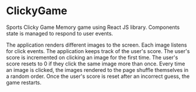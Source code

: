 # ClickyGame
Sports Clicky Game
Memory game using React JS library. Components state is managed to respond to user events.

The application renders different images to the screen. Each image listens for click events.
The application keeps track of the user's score. The user's score is incremented on clicking an image for the first time. The user's score resets to 0 if they click the same image more than once.
Every time an image is clicked, the images rendered to the page shuffle themselves in a random order.
Once the user's score is reset after an incorrect guess, the game restarts.
